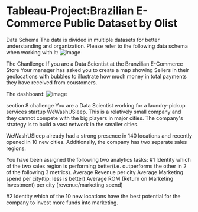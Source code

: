 # Tableau-Project:Brazilian E-Commerce Public Dataset by Olist
Data Schema
The data is divided in multiple datasets for better understanding and organization. Please refer to the following data schema when working with it:
![image](https://github.com/katedeng/Tableau-Project/assets/115319734/a2c7caee-79d1-43d5-b8c8-64758536830c)

The Chanllenge
If you are a Data Scientist at the Branzilian E-Commerce Store
Your manager has asked you to create a map showing Sellers in their geolocations with bubbles to illustrate how much money in total payments they have received from coustomers.


The dashboard:
![image](https://github.com/katedeng/Tableau-Project/assets/115319734/346dd370-95c9-4092-a5d7-ed2ebc299fb9)



section 8 challenge
You are a Data Scientist working for a laundry-pickup services startup WeWashUSleep. This is a relatively small company and they cannot compete with the big players in major cities. The company's strategy is to build a vast network in the smaller cities.

WeWashUSleep already had a strong presence in 140 locations and recently opened in 10 new cities. Additionally, the company has two separate sales regions.

 You have been assigned the following two analytics tasks:
 #1 
 Identity which of the two sales region is performing better(i.e. outperforms the other in 2 of the following 3 metrics).
 Average Revenue per city
 Average Marketing spend per city(tip: less is better)
 Average ROM (Return on Marketing Investment) per city (revenue/marketing spend)

 #2
 Identity which of the 10 new locations have the best potential for the company to invest more funds into marketing.
 



